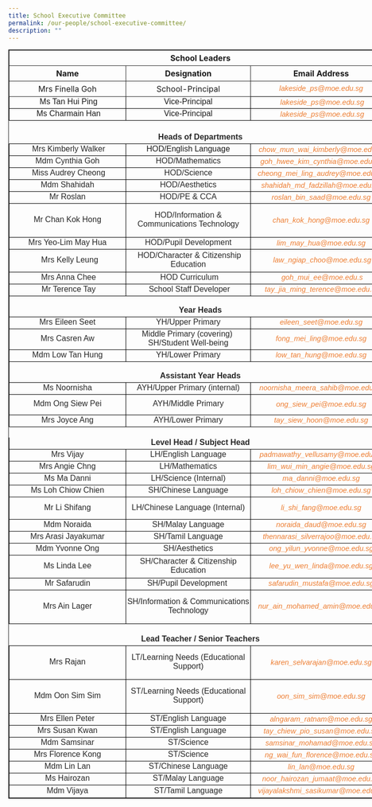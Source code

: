 ```yaml
---
title: School Executive Committee
permalink: /our-people/school-executive-committee/
description: ""
---
```

<table style="border: 1px solid rgb(42, 42, 42); width: 773px;">
	
<tbody class="" style="margin: 0px; outline: 0px; padding: 0px;">
	
<tr>
<td width="773" colspan="3" style="padding: 5px; text-align: center; border: 1px solid rgb(42, 42, 42); vertical-align: middle;"><b>School Leaders</b>
</td>
</tr>
<tr>
<td width="279" style="padding: 5px; text-align: center; border: 1px solid rgb(42, 42, 42); vertical-align: middle;"><b>Name</b>
</td>
<td width="279" style="padding: 5px; text-align: center; border: 1px solid rgb(42, 42, 42); vertical-align: middle;"><b>Designation</b>
</td>
<td width="279" style="padding: 5px; text-align: center; border: 1px solid rgb(42, 42, 42); vertical-align: middle;"><b>Email Address
</td>
</tr>
<tr>
<td width="279" style="padding: 5px; text-align: center; border: 1px solid rgb(42, 42, 42); vertical-align: middle;">Mrs Finella Goh
</td>
<td width="279" style="padding: 5px; text-align: center; border: 1px solid rgb(42, 42, 42); vertical-align: middle;">School-Principal
</td>
<td class="xl87" width="279" style="padding-top: 1px; padding-right: 1px; padding-left: 1px; color: rgb(237, 125, 49); font-size: 11pt; font-style: italic; font-family: Arial, sans-serif; vertical-align: middle; border-right-width: 0.5pt; border-bottom-width: 0.5pt; border-style: none solid solid none; border-right-color: windowtext; border-bottom-color: windowtext; text-align: center; width: 209pt;">lakeside_ps@moe.edu.sg
</td>
</tr>
<tr height="23" style="height: 17pt;">
<td height="23" class="xl67" width="279" style="padding-top: 1px; padding-right: 1px; padding-left: 1px; font-size: 12pt; font-family: Arial, sans-serif; vertical-align: middle; border-right-width: 0.5pt; border-bottom-width: 0.5pt; border-left-width: 0.5pt; border-style: none solid solid; border-right-color: windowtext; border-bottom-color: windowtext; border-left-color: windowtext; text-align: center; height: 17pt; width: 209pt;">&nbsp;Ms Tan Hui Ping
</td>
<td class="xl67" width="279" style="padding-top: 1px; padding-right: 1px; padding-left: 1px; font-size: 12pt; font-family: Arial, sans-serif; vertical-align: middle; border-right-width: 0.5pt; border-bottom-width: 0.5pt; border-style: none solid solid none; border-right-color: windowtext; border-bottom-color: windowtext; text-align: center; width: 209pt;">Vice-Principal
</td>
<td class="xl87" width="279" style="padding-top: 1px; padding-right: 1px; padding-left: 1px; color: rgb(237, 125, 49); font-size: 11pt; font-style: italic; font-family: Arial, sans-serif; vertical-align: middle; border-right-width: 0.5pt; border-bottom-width: 0.5pt; border-style: none solid solid none; border-right-color: windowtext; border-bottom-color: windowtext; text-align: center; width: 209pt;">&nbsp;lakeside_ps@moe.edu.sg
</td>
</tr>
<tr height="23" style="height: 17pt;">
<td height="23" class="xl67" width="279" style="padding-top: 1px; padding-right: 1px; padding-left: 1px; font-size: 12pt; font-family: Arial, sans-serif; vertical-align: middle; border-right-width: 0.5pt; border-bottom-width: 0.5pt; border-left-width: 0.5pt; border-style: none solid solid; border-right-color: windowtext; border-bottom-color: windowtext; border-left-color: windowtext; text-align: center; height: 17pt; width: 209pt;">&nbsp;Ms Charmain Han
</td>
<td class="xl67" width="279" style="padding-top: 1px; padding-right: 1px; padding-left: 1px; font-size: 12pt; font-family: Arial, sans-serif; vertical-align: middle; border-right-width: 0.5pt; border-bottom-width: 0.5pt; border-style: none solid solid none; border-right-color: windowtext; border-bottom-color: windowtext; text-align: center; width: 209pt;">Vice-Principal
</td>
<td class="xl87" width="279" style="padding-top: 1px; padding-right: 1px; padding-left: 1px; color: rgb(237, 125, 49); font-size: 11pt; font-style: italic; font-family: Arial, sans-serif; vertical-align: middle; border-right-width: 0.5pt; border-bottom-width: 0.5pt; border-style: none solid solid none; border-right-color: windowtext; border-bottom-color: windowtext; text-align: center; width: 209pt;">&nbsp;lakeside_ps@moe.edu.sg
</td>
</tr>
<tr height="21" style="height: 16pt;">
<td height="21" class="xl66" width="279" style="padding-top: 1px; padding-right: 1px; padding-left: 1px; font-size: 12pt; font-family: Arial, sans-serif; vertical-align: middle; border: none; text-align: center; height: 16pt; width: 209pt;">&nbsp;
</td>
<td class="xl66" width="279" style="padding-top: 1px; padding-right: 1px; padding-left: 1px; font-size: 12pt; font-family: Arial, sans-serif; vertical-align: middle; border: none; text-align: center; width: 209pt;">&nbsp;
</td>
<td class="xl71" width="279" style="padding-top: 1px; padding-right: 1px; padding-left: 1px; color: rgba(0, 0, 0, 0.847); font-size: 12pt; font-family: Arial, sans-serif; vertical-align: middle; border: none; text-align: center; width: 209pt;">&nbsp;
</td>
</tr>
<tr height="21" style="height: 16pt;">
<td colspan="3" height="21" class="xl77" width="837" style="padding-top: 1px; padding-right: 1px; padding-left: 1px; color: rgba(0, 0, 0, 0.847); font-size: 12pt; font-weight: 700; font-family: Arial, sans-serif; vertical-align: middle; border: none; text-align: center; height: 16pt; width: 627pt;">Heads of Departments
</td>
</tr>
<tr height="23" style="height: 17pt;">
<td height="23" class="xl73" width="279" style="padding-top: 1px; padding-right: 1px; padding-left: 1px; color: rgba(0, 0, 0, 0.847); font-size: 12pt; font-family: Arial, sans-serif; vertical-align: middle; border: 0.5pt solid windowtext; text-align: center; height: 17pt; width: 209pt;">&nbsp;Mrs Kimberly Walker
</td>
<td class="xl73" width="279" style="padding-top: 1px; padding-right: 1px; padding-left: 1px; vertical-align: middle; border-top: 0.5pt solid windowtext; border-right: 0.5pt solid windowtext; border-bottom: 0.5pt solid windowtext; border-left-style: none; text-align: center; width: 209pt;"><font face="Arial, sans-serif">HOD/English Language</font>
</td>
<td class="xl88" width="279" style="padding-top: 1px; padding-right: 1px; padding-left: 1px; color: rgb(237, 125, 49); font-size: 11pt; font-style: italic; font-family: Arial, sans-serif; vertical-align: middle; border-top-width: 0.5pt; border-right-width: 0.5pt; border-bottom-width: 0.5pt; border-style: solid solid solid none; border-top-color: windowtext; border-right-color: windowtext; border-bottom-color: windowtext; text-align: center; width: 209pt;">&nbsp;chow_mun_wai_kimberly@moe.edu.sg
</td>
</tr>
<tr height="23" style="height: 17pt;">
<td height="23" class="xl73" width="279" style="padding-top: 1px; padding-right: 1px; padding-left: 1px; color: rgba(0, 0, 0, 0.847); font-size: 12pt; font-family: Arial, sans-serif; vertical-align: middle; border-right-width: 0.5pt; border-bottom-width: 0.5pt; border-left-width: 0.5pt; border-style: none solid solid; border-right-color: windowtext; border-bottom-color: windowtext; border-left-color: windowtext; text-align: center; height: 17pt; width: 209pt;">Mdm Cynthia Goh
</td>
<td class="xl73" width="279" style="padding-top: 1px; padding-right: 1px; padding-left: 1px; color: rgba(0, 0, 0, 0.847); font-size: 12pt; font-family: Arial, sans-serif; vertical-align: middle; border-right-width: 0.5pt; border-bottom-width: 0.5pt; border-style: none solid solid none; border-right-color: windowtext; border-bottom-color: windowtext; text-align: center; width: 209pt;">HOD/Mathematics
</td>
<td class="xl88" width="279" style="padding-top: 1px; padding-right: 1px; padding-left: 1px; color: rgb(237, 125, 49); font-size: 11pt; font-style: italic; font-family: Arial, sans-serif; vertical-align: middle; border-right-width: 0.5pt; border-bottom-width: 0.5pt; border-style: none solid solid none; border-right-color: windowtext; border-bottom-color: windowtext; text-align: center; width: 209pt;">goh_hwee_kim_cynthia@moe.edu.sg
</td>
</tr>
<tr height="23" style="height: 17pt;">
<td height="23" class="xl73" width="279" style="padding-top: 1px; padding-right: 1px; padding-left: 1px; color: rgba(0, 0, 0, 0.847); font-size: 12pt; font-family: Arial, sans-serif; vertical-align: middle; border-right-width: 0.5pt; border-bottom-width: 0.5pt; border-left-width: 0.5pt; border-style: none solid solid; border-right-color: windowtext; border-bottom-color: windowtext; border-left-color: windowtext; text-align: center; height: 17pt; width: 209pt;">&nbsp;Miss Audrey Cheong
</td>
<td class="xl73" width="279" style="padding-top: 1px; padding-right: 1px; padding-left: 1px; color: rgba(0, 0, 0, 0.847); font-size: 12pt; font-family: Arial, sans-serif; vertical-align: middle; border-right-width: 0.5pt; border-bottom-width: 0.5pt; border-style: none solid solid none; border-right-color: windowtext; border-bottom-color: windowtext; text-align: center; width: 209pt;">HOD/Science
</td>
<td class="xl88" width="279" style="padding-top: 1px; padding-right: 1px; padding-left: 1px; color: rgb(237, 125, 49); font-size: 11pt; font-style: italic; font-family: Arial, sans-serif; vertical-align: middle; border-right-width: 0.5pt; border-bottom-width: 0.5pt; border-style: none solid solid none; border-right-color: windowtext; border-bottom-color: windowtext; text-align: center; width: 209pt;">&nbsp;cheong_mei_ling_audrey@moe.edu.sg&nbsp;
</td>
</tr>
<tr height="23" style="height: 17pt;">
<td height="23" class="xl73" width="279" style="padding-top: 1px; padding-right: 1px; padding-left: 1px; color: rgba(0, 0, 0, 0.847); font-size: 12pt; font-family: Arial, sans-serif; vertical-align: middle; border-right-width: 0.5pt; border-bottom-width: 0.5pt; border-left-width: 0.5pt; border-style: none solid solid; border-right-color: windowtext; border-bottom-color: windowtext; border-left-color: windowtext; text-align: center; height: 17pt; width: 209pt;">Mdm Shahidah
</td>
<td class="xl73" width="279" style="padding-top: 1px; padding-right: 1px; padding-left: 1px; color: rgba(0, 0, 0, 0.847); font-size: 12pt; font-family: Arial, sans-serif; vertical-align: middle; border-right-width: 0.5pt; border-bottom-width: 0.5pt; border-style: none solid solid none; border-right-color: windowtext; border-bottom-color: windowtext; text-align: center; width: 209pt;">HOD/Aesthetics
</td>
<td class="xl88" width="279" style="padding-top: 1px; padding-right: 1px; padding-left: 1px; color: rgb(237, 125, 49); font-size: 11pt; font-style: italic; font-family: Arial, sans-serif; vertical-align: middle; border-right-width: 0.5pt; border-bottom-width: 0.5pt; border-style: none solid solid none; border-right-color: windowtext; border-bottom-color: windowtext; text-align: center; width: 209pt;">shahidah_md_fadzillah@moe.edu.sg
</td>
</tr>
<tr height="23" style="height: 17pt;">
<td height="23" class="xl73" width="279" style="padding-top: 1px; padding-right: 1px; padding-left: 1px; color: rgba(0, 0, 0, 0.847); font-size: 12pt; font-family: Arial, sans-serif; vertical-align: middle; border-right-width: 0.5pt; border-bottom-width: 0.5pt; border-left-width: 0.5pt; border-style: none solid solid; border-right-color: windowtext; border-bottom-color: windowtext; border-left-color: windowtext; text-align: center; height: 17pt; width: 209pt;">Mr Roslan
</td>
<td class="xl73" width="279" style="padding-top: 1px; padding-right: 1px; padding-left: 1px; color: rgba(0, 0, 0, 0.847); font-size: 12pt; font-family: Arial, sans-serif; vertical-align: middle; border-right-width: 0.5pt; border-bottom-width: 0.5pt; border-style: none solid solid none; border-right-color: windowtext; border-bottom-color: windowtext; text-align: center; width: 209pt;">HOD/PE &amp; CCA
</td>
<td class="xl88" width="279" style="padding-top: 1px; padding-right: 1px; padding-left: 1px; color: rgb(237, 125, 49); font-size: 11pt; font-style: italic; font-family: Arial, sans-serif; vertical-align: middle; border-right-width: 0.5pt; border-bottom-width: 0.5pt; border-style: none solid solid none; border-right-color: windowtext; border-bottom-color: windowtext; text-align: center; width: 209pt;">roslan_bin_saad@moe.edu.sg
</td>
</tr>
<tr height="68" style="height: 51pt;">
<td height="68" class="xl73" width="279" style="padding-top: 1px; padding-right: 1px; padding-left: 1px; color: rgba(0, 0, 0, 0.847); font-size: 12pt; font-family: Arial, sans-serif; vertical-align: middle; border-right-width: 0.5pt; border-bottom-width: 0.5pt; border-left-width: 0.5pt; border-style: none solid solid; border-right-color: windowtext; border-bottom-color: windowtext; border-left-color: windowtext; text-align: center; height: 51pt; width: 209pt;">Mr Chan Kok Hong
</td>
<td class="xl73" width="279" style="padding-top: 1px; padding-right: 1px; padding-left: 1px; color: rgba(0, 0, 0, 0.847); font-size: 12pt; font-family: Arial, sans-serif; vertical-align: middle; border-right-width: 0.5pt; border-bottom-width: 0.5pt; border-style: none solid solid none; border-right-color: windowtext; border-bottom-color: windowtext; text-align: center; width: 209pt;">HOD/Information &amp; Communications Technology
</td>
<td class="xl88" width="279" style="padding-top: 1px; padding-right: 1px; padding-left: 1px; color: rgb(237, 125, 49); font-size: 11pt; font-style: italic; font-family: Arial, sans-serif; vertical-align: middle; border-right-width: 0.5pt; border-bottom-width: 0.5pt; border-style: none solid solid none; border-right-color: windowtext; border-bottom-color: windowtext; text-align: center; width: 209pt;">chan_kok_hong@moe.edu.sg
</td>
</tr>
<tr height="23" style="height: 17pt;">
<td height="23" class="xl73" width="279" style="padding-top: 1px; padding-right: 1px; padding-left: 1px; color: rgba(0, 0, 0, 0.847); font-size: 12pt; font-family: Arial, sans-serif; vertical-align: middle; border-right-width: 0.5pt; border-bottom-width: 0.5pt; border-left-width: 0.5pt; border-style: none solid solid; border-right-color: windowtext; border-bottom-color: windowtext; border-left-color: windowtext; text-align: center; height: 17pt; width: 209pt;">Mrs Yeo-Lim May Hua
</td>
<td class="xl73" width="279" style="padding-top: 1px; padding-right: 1px; padding-left: 1px; color: rgba(0, 0, 0, 0.847); font-size: 12pt; font-family: Arial, sans-serif; vertical-align: middle; border-right-width: 0.5pt; border-bottom-width: 0.5pt; border-style: none solid solid none; border-right-color: windowtext; border-bottom-color: windowtext; text-align: center; width: 209pt;">HOD/Pupil Development
</td>
<td class="xl88" width="279" style="padding-top: 1px; padding-right: 1px; padding-left: 1px; color: rgb(237, 125, 49); font-size: 11pt; font-style: italic; font-family: Arial, sans-serif; vertical-align: middle; border-right-width: 0.5pt; border-bottom-width: 0.5pt; border-style: none solid solid none; border-right-color: windowtext; border-bottom-color: windowtext; text-align: center; width: 209pt;">lim_may_hua@moe.edu.sg
</td>
</tr>
<tr height="45" style="height: 34pt;">
<td height="45" class="xl73" width="279" style="padding-top: 1px; padding-right: 1px; padding-left: 1px; color: rgba(0, 0, 0, 0.847); font-size: 12pt; font-family: Arial, sans-serif; vertical-align: middle; border-right-width: 0.5pt; border-bottom-width: 0.5pt; border-left-width: 0.5pt; border-style: none solid solid; border-right-color: windowtext; border-bottom-color: windowtext; border-left-color: windowtext; text-align: center; height: 34pt; width: 209pt;">&nbsp;&nbsp;Mrs Kelly Leung
</td>
<td class="xl73" width="279" style="padding-top: 1px; padding-right: 1px; padding-left: 1px; color: rgba(0, 0, 0, 0.847); font-size: 12pt; font-family: Arial, sans-serif; vertical-align: middle; border-right-width: 0.5pt; border-bottom-width: 0.5pt; border-style: none solid solid none; border-right-color: windowtext; border-bottom-color: windowtext; text-align: center; width: 209pt;">&nbsp;HOD/Character &amp; Citizenship Education
</td>
<td class="xl88" width="279" style="padding-top: 1px; padding-right: 1px; padding-left: 1px; color: rgb(237, 125, 49); font-size: 11pt; font-style: italic; font-family: Arial, sans-serif; vertical-align: middle; border-right-width: 0.5pt; border-bottom-width: 0.5pt; border-style: none solid solid none; border-right-color: windowtext; border-bottom-color: windowtext; text-align: center; width: 209pt;">&nbsp;law_ngiap_choo@moe.edu.sg
</td>
</tr>
<tr height="23" style="height: 17pt;">
<td height="23" class="xl73" width="279" style="padding-top: 1px; padding-right: 1px; padding-left: 1px; color: rgba(0, 0, 0, 0.847); font-size: 12pt; font-family: Arial, sans-serif; vertical-align: middle; border-right-width: 0.5pt; border-bottom-width: 0.5pt; border-left-width: 0.5pt; border-style: none solid solid; border-right-color: windowtext; border-bottom-color: windowtext; border-left-color: windowtext; text-align: center; height: 17pt; width: 209pt;">&nbsp;Mrs Anna Chee
</td>
<td class="xl73" width="279" style="padding-top: 1px; padding-right: 1px; padding-left: 1px; color: rgba(0, 0, 0, 0.847); font-size: 12pt; font-family: Arial, sans-serif; vertical-align: middle; border-right-width: 0.5pt; border-bottom-width: 0.5pt; border-style: none solid solid none; border-right-color: windowtext; border-bottom-color: windowtext; text-align: center; width: 209pt;">&nbsp;HOD Curriculum
</td>
<td class="xl88" width="279" style="padding-top: 1px; padding-right: 1px; padding-left: 1px; color: rgb(237, 125, 49); font-size: 11pt; font-style: italic; font-family: Arial, sans-serif; vertical-align: middle; border-right-width: 0.5pt; border-bottom-width: 0.5pt; border-style: none solid solid none; border-right-color: windowtext; border-bottom-color: windowtext; text-align: center; width: 209pt;">&nbsp;goh_mui_ee@moe.edu.s
</td>
</tr>
<tr height="23" style="height: 17pt;">
<td height="23" class="xl73" width="279" style="padding-top: 1px; padding-right: 1px; padding-left: 1px; color: rgba(0, 0, 0, 0.847); font-size: 12pt; font-family: Arial, sans-serif; vertical-align: middle; border-right-width: 0.5pt; border-bottom-width: 0.5pt; border-left-width: 0.5pt; border-style: none solid solid; border-right-color: windowtext; border-bottom-color: windowtext; border-left-color: windowtext; text-align: center; height: 17pt; width: 209pt;">&nbsp;Mr Terence Tay
</td>
<td class="xl73" width="279" style="padding-top: 1px; padding-right: 1px; padding-left: 1px; color: rgba(0, 0, 0, 0.847); font-size: 12pt; font-family: Arial, sans-serif; vertical-align: middle; border-right-width: 0.5pt; border-bottom-width: 0.5pt; border-style: none solid solid none; border-right-color: windowtext; border-bottom-color: windowtext; text-align: center; width: 209pt;">&nbsp;School Staff Developer
</td>
<td class="xl88" width="279" style="padding-top: 1px; padding-right: 1px; padding-left: 1px; color: rgb(237, 125, 49); font-size: 11pt; font-style: italic; font-family: Arial, sans-serif; vertical-align: middle; border-right-width: 0.5pt; border-bottom-width: 0.5pt; border-style: none solid solid none; border-right-color: windowtext; border-bottom-color: windowtext; text-align: center; width: 209pt;">&nbsp;tay_jia_ming_terence@moe.edu.sg
</td>
</tr>
<tr height="21" style="height: 16pt;">
<td colspan="3" height="21" class="xl78" width="837" style="padding-top: 1px; padding-right: 1px; padding-left: 1px; color: rgba(0, 0, 0, 0.847); font-size: 12pt; font-weight: 700; font-family: Arial, sans-serif; vertical-align: middle; border: 0.5pt solid windowtext; text-align: center; height: 16pt; width: 627pt;"><br>Year Heads
</td>
</tr>
<tr height="23" style="height: 17pt;">
<td height="23" class="xl73" width="279" style="padding-top: 1px; padding-right: 1px; padding-left: 1px; color: rgba(0, 0, 0, 0.847); font-size: 12pt; font-family: Arial, sans-serif; vertical-align: middle; border-right-width: 0.5pt; border-bottom-width: 0.5pt; border-left-width: 0.5pt; border-style: none solid solid; border-right-color: windowtext; border-bottom-color: windowtext; border-left-color: windowtext; text-align: center; height: 17pt; width: 209pt;">Mrs Eileen Seet
</td>
<td class="xl73" width="279" style="padding-top: 1px; padding-right: 1px; padding-left: 1px; color: rgba(0, 0, 0, 0.847); font-size: 12pt; font-family: Arial, sans-serif; vertical-align: middle; border-right-width: 0.5pt; border-bottom-width: 0.5pt; border-style: none solid solid none; border-right-color: windowtext; border-bottom-color: windowtext; text-align: center; width: 209pt;">YH/Upper Primary
</td>
<td class="xl88" width="279" style="padding-top: 1px; padding-right: 1px; padding-left: 1px; color: rgb(237, 125, 49); font-size: 11pt; font-style: italic; font-family: Arial, sans-serif; vertical-align: middle; border-right-width: 0.5pt; border-bottom-width: 0.5pt; border-style: none solid solid none; border-right-color: windowtext; border-bottom-color: windowtext; text-align: center; width: 209pt;">eileen_seet@moe.edu.sg
</td>
</tr>
<tr height="23" style="height: 17pt;">
<td height="23" class="xl73" width="279" style="padding-top: 1px; padding-right: 1px; padding-left: 1px; color: rgba(0, 0, 0, 0.847); font-size: 12pt; font-family: Arial, sans-serif; vertical-align: middle; border-right-width: 0.5pt; border-bottom-width: 0.5pt; border-left-width: 0.5pt; border-style: none solid solid; border-right-color: windowtext; border-bottom-color: windowtext; border-left-color: windowtext; text-align: center; height: 17pt; width: 209pt;">Mrs Casren Aw
</td>
<td class="xl73" width="279" style="padding-top: 1px; padding-right: 1px; padding-left: 1px; color: rgba(0, 0, 0, 0.847); font-size: 12pt; font-family: Arial, sans-serif; vertical-align: middle; border-right-width: 0.5pt; border-bottom-width: 0.5pt; border-style: none solid solid none; border-right-color: windowtext; border-bottom-color: windowtext; text-align: center; width: 209pt;">Middle Primary&nbsp;(covering)&nbsp;<br>SH/Student Well-being
</td>
<td class="xl88" width="279" style="padding-top: 1px; padding-right: 1px; padding-left: 1px; color: rgb(237, 125, 49); font-size: 11pt; font-style: italic; font-family: Arial, sans-serif; vertical-align: middle; border-right-width: 0.5pt; border-bottom-width: 0.5pt; border-style: none solid solid none; border-right-color: windowtext; border-bottom-color: windowtext; text-align: center; width: 209pt;">fong_mei_ling@moe.edu.sg
</td>
</tr>
<tr height="23" style="height: 17pt;">
<td height="23" class="xl73" width="279" style="padding-top: 1px; padding-right: 1px; padding-left: 1px; color: rgba(0, 0, 0, 0.847); font-size: 12pt; font-family: Arial, sans-serif; vertical-align: middle; border-right-width: 0.5pt; border-bottom-width: 0.5pt; border-left-width: 0.5pt; border-style: none solid solid; border-right-color: windowtext; border-bottom-color: windowtext; border-left-color: windowtext; text-align: center; height: 17pt; width: 209pt;">Mdm Low Tan Hung
</td>
<td class="xl73" width="279" style="padding-top: 1px; padding-right: 1px; padding-left: 1px; color: rgba(0, 0, 0, 0.847); font-size: 12pt; font-family: Arial, sans-serif; vertical-align: middle; border-right-width: 0.5pt; border-bottom-width: 0.5pt; border-style: none solid solid none; border-right-color: windowtext; border-bottom-color: windowtext; text-align: center; width: 209pt;">YH/Lower Primary
</td>
<td class="xl88" width="279" style="padding-top: 1px; padding-right: 1px; padding-left: 1px; color: rgb(237, 125, 49); font-size: 11pt; font-style: italic; font-family: Arial, sans-serif; vertical-align: middle; border-right-width: 0.5pt; border-bottom-width: 0.5pt; border-style: none solid solid none; border-right-color: windowtext; border-bottom-color: windowtext; text-align: center; width: 209pt;">low_tan_hung@moe.edu.sg
</td>
</tr>
<tr height="21" style="height: 16pt;">
<td colspan="3" height="21" class="xl79" width="837" style="padding-top: 1px; padding-right: 1px; padding-left: 1px; color: rgba(0, 0, 0, 0.847); font-size: 12pt; font-weight: 700; font-family: Arial, sans-serif; vertical-align: middle; border-width: 0.5pt; border-style: solid; border-color: windowtext black windowtext windowtext; text-align: center; height: 16pt; width: 627pt;"><br>Assistant Year Heads
</td>
</tr>
<tr height="23" style="height: 17pt;">
<td height="23" class="xl73" width="279" style="padding-top: 1px; padding-right: 1px; padding-left: 1px; color: rgba(0, 0, 0, 0.847); font-size: 12pt; font-family: Arial, sans-serif; vertical-align: middle; border-right-width: 0.5pt; border-bottom-width: 0.5pt; border-left-width: 0.5pt; border-style: none solid solid; border-right-color: windowtext; border-bottom-color: windowtext; border-left-color: windowtext; text-align: center; height: 17pt; width: 209pt;">Ms Noornisha
</td>
<td class="xl73" width="279" style="padding-top: 1px; padding-right: 1px; padding-left: 1px; color: rgba(0, 0, 0, 0.847); font-size: 12pt; font-family: Arial, sans-serif; vertical-align: middle; border-right-width: 0.5pt; border-bottom-width: 0.5pt; border-style: none solid solid none; border-right-color: windowtext; border-bottom-color: windowtext; text-align: center; width: 209pt;">AYH/Upper Primary&nbsp;(internal)
</td>
<td class="xl88" width="279" style="padding-top: 1px; padding-right: 1px; padding-left: 1px; color: rgb(237, 125, 49); font-size: 11pt; font-style: italic; font-family: Arial, sans-serif; vertical-align: middle; border-right-width: 0.5pt; border-bottom-width: 0.5pt; border-style: none solid solid none; border-right-color: windowtext; border-bottom-color: windowtext; text-align: center; width: 209pt;">noornisha_meera_sahib@moe.edu.sg
</td>
</tr>
<tr height="41" style="height: 31pt;">
<td height="41" class="xl73" width="279" style="padding-top: 1px; padding-right: 1px; padding-left: 1px; color: rgba(0, 0, 0, 0.847); font-size: 12pt; font-family: Arial, sans-serif; vertical-align: middle; border-right-width: 0.5pt; border-bottom-width: 0.5pt; border-left-width: 0.5pt; border-style: none solid solid; border-right-color: windowtext; border-bottom-color: windowtext; border-left-color: windowtext; text-align: center; height: 31pt; width: 209pt;">Mdm Ong Siew Pei
</td>
<td class="xl73" width="279" style="padding-top: 1px; padding-right: 1px; padding-left: 1px; color: rgba(0, 0, 0, 0.847); font-size: 12pt; font-family: Arial, sans-serif; vertical-align: middle; border-right-width: 0.5pt; border-bottom-width: 0.5pt; border-style: none solid solid none; border-right-color: windowtext; border-bottom-color: windowtext; text-align: center; width: 209pt;">AYH/Middle Primary<br>
</td>
<td class="xl88" width="279" style="padding-top: 1px; padding-right: 1px; padding-left: 1px; color: rgb(237, 125, 49); font-size: 11pt; font-style: italic; font-family: Arial, sans-serif; vertical-align: middle; border-right-width: 0.5pt; border-bottom-width: 0.5pt; border-style: none solid solid none; border-right-color: windowtext; border-bottom-color: windowtext; text-align: center; width: 209pt;">ong_siew_pei@moe.edu.sg
</td>
</tr>
<tr height="23" style="height: 17pt;">
<td height="23" class="xl73" width="279" style="padding-top: 1px; padding-right: 1px; padding-left: 1px; color: rgba(0, 0, 0, 0.847); font-size: 12pt; font-family: Arial, sans-serif; vertical-align: middle; border-right-width: 0.5pt; border-bottom-width: 0.5pt; border-left-width: 0.5pt; border-style: none solid solid; border-right-color: windowtext; border-bottom-color: windowtext; border-left-color: windowtext; text-align: center; height: 17pt; width: 209pt;">Mrs Joyce Ang
</td>
<td class="xl73" width="279" style="padding-top: 1px; padding-right: 1px; padding-left: 1px; color: rgba(0, 0, 0, 0.847); font-size: 12pt; font-family: Arial, sans-serif; vertical-align: middle; border-right-width: 0.5pt; border-bottom-width: 0.5pt; border-style: none solid solid none; border-right-color: windowtext; border-bottom-color: windowtext; text-align: center; width: 209pt;">AYH/Lower Primary
</td>
<td class="xl88" width="279" style="padding-top: 1px; padding-right: 1px; padding-left: 1px; color: rgb(237, 125, 49); font-size: 11pt; font-style: italic; font-family: Arial, sans-serif; vertical-align: middle; border-right-width: 0.5pt; border-bottom-width: 0.5pt; border-style: none solid solid none; border-right-color: windowtext; border-bottom-color: windowtext; text-align: center; width: 209pt;">tay_siew_hoon@moe.edu.sg
</td>
</tr>
<tr height="21" style="height: 16pt;">
<td height="21" class="xl74" width="279" style="padding-top: 1px; padding-right: 1px; padding-left: 1px; color: rgba(0, 0, 0, 0.847); font-size: 12pt; font-family: Arial, sans-serif; vertical-align: middle; border: none; text-align: center; height: 16pt; width: 209pt;">
</td>
<td class="xl74" width="279" style="padding-top: 1px; padding-right: 1px; padding-left: 1px; color: rgba(0, 0, 0, 0.847); font-size: 12pt; font-family: Arial, sans-serif; vertical-align: middle; border: none; text-align: center; width: 209pt;">
</td>
<td class="xl74" width="279" style="padding-top: 1px; padding-right: 1px; padding-left: 1px; color: rgba(0, 0, 0, 0.847); font-size: 12pt; font-family: Arial, sans-serif; vertical-align: middle; border: none; text-align: center; width: 209pt;">
</td>
</tr>
<tr height="21" style="height: 16pt;">
<td colspan="3" height="21" class="xl82" width="837" style="padding-top: 1px; padding-right: 1px; padding-left: 1px; color: rgba(0, 0, 0, 0.847); font-size: 12pt; font-weight: 700; font-family: Arial, sans-serif; vertical-align: middle; border-right-width: 0.5pt; border-bottom-width: 0.5pt; border-left-width: 0.5pt; border-style: none solid solid; border-right-color: black; border-bottom-color: windowtext; border-left-color: windowtext; text-align: center; height: 16pt; width: 627pt;">Level Head / Subject Head
</td>
</tr>
<tr height="23" style="height: 17pt;">
<td height="23" class="xl73" width="279" style="padding-top: 1px; padding-right: 1px; padding-left: 1px; color: rgba(0, 0, 0, 0.847); font-size: 12pt; font-family: Arial, sans-serif; vertical-align: middle; border-right-width: 0.5pt; border-bottom-width: 0.5pt; border-left-width: 0.5pt; border-style: none solid solid; border-right-color: windowtext; border-bottom-color: windowtext; border-left-color: windowtext; text-align: center; height: 17pt; width: 209pt;">Mrs Vijay
</td>
<td class="xl73" width="279" style="padding-top: 1px; padding-right: 1px; padding-left: 1px; color: rgba(0, 0, 0, 0.847); font-size: 12pt; font-family: Arial, sans-serif; vertical-align: middle; border-right-width: 0.5pt; border-bottom-width: 0.5pt; border-style: none solid solid none; border-right-color: windowtext; border-bottom-color: windowtext; text-align: center; width: 209pt;">LH/English Language
</td>
<td class="xl88" width="279" style="padding-top: 1px; padding-right: 1px; padding-left: 1px; color: rgb(237, 125, 49); font-size: 11pt; font-style: italic; font-family: Arial, sans-serif; vertical-align: middle; border-right-width: 0.5pt; border-bottom-width: 0.5pt; border-style: none solid solid none; border-right-color: windowtext; border-bottom-color: windowtext; text-align: center; width: 209pt;">padmawathy_vellusamy@moe.edu.sg
</td>
</tr>
<tr height="23" style="height: 17pt;">
<td height="23" class="xl73" width="279" style="padding-top: 1px; padding-right: 1px; padding-left: 1px; color: rgba(0, 0, 0, 0.847); font-size: 12pt; font-family: Arial, sans-serif; vertical-align: middle; border-right-width: 0.5pt; border-bottom-width: 0.5pt; border-left-width: 0.5pt; border-style: none solid solid; border-right-color: windowtext; border-bottom-color: windowtext; border-left-color: windowtext; text-align: center; height: 17pt; width: 209pt;">Mrs Angie Chng
</td>
<td class="xl73" width="279" style="padding-top: 1px; padding-right: 1px; padding-left: 1px; color: rgba(0, 0, 0, 0.847); font-size: 12pt; font-family: Arial, sans-serif; vertical-align: middle; border-right-width: 0.5pt; border-bottom-width: 0.5pt; border-style: none solid solid none; border-right-color: windowtext; border-bottom-color: windowtext; text-align: center; width: 209pt;">LH/Mathematics
</td>
<td class="xl88" width="279" style="padding-top: 1px; padding-right: 1px; padding-left: 1px; color: rgb(237, 125, 49); font-size: 11pt; font-style: italic; font-family: Arial, sans-serif; vertical-align: middle; border-right-width: 0.5pt; border-bottom-width: 0.5pt; border-style: none solid solid none; border-right-color: windowtext; border-bottom-color: windowtext; text-align: center; width: 209pt;">lim_wui_min_angie@moe.edu.sg
</td>
</tr>
<tr height="23" style="height: 17pt;">
<td height="23" class="xl73" width="279" style="padding-top: 1px; padding-right: 1px; padding-left: 1px; color: rgba(0, 0, 0, 0.847); font-size: 12pt; font-family: Arial, sans-serif; vertical-align: middle; border-right-width: 0.5pt; border-bottom-width: 0.5pt; border-left-width: 0.5pt; border-style: none solid solid; border-right-color: windowtext; border-bottom-color: windowtext; border-left-color: windowtext; text-align: center; height: 17pt; width: 209pt;">Ms Ma Danni
</td>
<td class="xl73" width="279" style="padding-top: 1px; padding-right: 1px; padding-left: 1px; color: rgba(0, 0, 0, 0.847); font-size: 12pt; font-family: Arial, sans-serif; vertical-align: middle; border-right-width: 0.5pt; border-bottom-width: 0.5pt; border-style: none solid solid none; border-right-color: windowtext; border-bottom-color: windowtext; text-align: center; width: 209pt;">LH/Science (Internal)
</td>
<td class="xl88" width="279" style="padding-top: 1px; padding-right: 1px; padding-left: 1px; color: rgb(237, 125, 49); font-size: 11pt; font-style: italic; font-family: Arial, sans-serif; vertical-align: middle; border-right-width: 0.5pt; border-bottom-width: 0.5pt; border-style: none solid solid none; border-right-color: windowtext; border-bottom-color: windowtext; text-align: center; width: 209pt;">ma_danni@moe.edu.sg
</td>
</tr>
<tr height="23" style="height: 17pt;">
<td height="23" class="xl73" width="279" style="padding-top: 1px; padding-right: 1px; padding-left: 1px; color: rgba(0, 0, 0, 0.847); font-size: 12pt; font-family: Arial, sans-serif; vertical-align: middle; border-right-width: 0.5pt; border-bottom-width: 0.5pt; border-left-width: 0.5pt; border-style: none solid solid; border-right-color: windowtext; border-bottom-color: windowtext; border-left-color: windowtext; text-align: center; height: 17pt; width: 209pt;">Ms Loh Chiow Chien
</td>
<td class="xl73" width="279" style="padding-top: 1px; padding-right: 1px; padding-left: 1px; color: rgba(0, 0, 0, 0.847); font-size: 12pt; font-family: Arial, sans-serif; vertical-align: middle; border-right-width: 0.5pt; border-bottom-width: 0.5pt; border-style: none solid solid none; border-right-color: windowtext; border-bottom-color: windowtext; text-align: center; width: 209pt;">SH/Chinese Language
</td>
<td class="xl88" width="279" style="padding-top: 1px; padding-right: 1px; padding-left: 1px; color: rgb(237, 125, 49); font-size: 11pt; font-style: italic; font-family: Arial, sans-serif; vertical-align: middle; border-right-width: 0.5pt; border-bottom-width: 0.5pt; border-style: none solid solid none; border-right-color: windowtext; border-bottom-color: windowtext; text-align: center; width: 209pt;">loh_chiow_chien@moe.edu.sg
</td>
</tr>
<tr height="45" style="height: 34pt;">
<td height="45" class="xl73" width="279" style="padding-top: 1px; padding-right: 1px; padding-left: 1px; color: rgba(0, 0, 0, 0.847); font-size: 12pt; font-family: Arial, sans-serif; vertical-align: middle; border-right-width: 0.5pt; border-bottom-width: 0.5pt; border-left-width: 0.5pt; border-style: none solid solid; border-right-color: windowtext; border-bottom-color: windowtext; border-left-color: windowtext; text-align: center; height: 34pt; width: 209pt;">Mr Li Shifang
</td>
<td class="xl73" width="279" style="padding-top: 1px; padding-right: 1px; padding-left: 1px; color: rgba(0, 0, 0, 0.847); font-size: 12pt; font-family: Arial, sans-serif; vertical-align: middle; border-right-width: 0.5pt; border-bottom-width: 0.5pt; border-style: none solid solid none; border-right-color: windowtext; border-bottom-color: windowtext; text-align: center; width: 209pt;">LH/Chinese Language (Internal)
</td>
<td class="xl88" width="279" style="padding-top: 1px; padding-right: 1px; padding-left: 1px; color: rgb(237, 125, 49); font-size: 11pt; font-style: italic; font-family: Arial, sans-serif; vertical-align: middle; border-right-width: 0.5pt; border-bottom-width: 0.5pt; border-style: none solid solid none; border-right-color: windowtext; border-bottom-color: windowtext; text-align: center; width: 209pt;">li_shi_fang@moe.edu.sg
</td>
</tr>
<tr height="23" style="height: 17pt;">
<td height="23" class="xl73" width="279" style="padding-top: 1px; padding-right: 1px; padding-left: 1px; color: rgba(0, 0, 0, 0.847); font-size: 12pt; font-family: Arial, sans-serif; vertical-align: middle; border-right-width: 0.5pt; border-bottom-width: 0.5pt; border-left-width: 0.5pt; border-style: none solid solid; border-right-color: windowtext; border-bottom-color: windowtext; border-left-color: windowtext; text-align: center; height: 17pt; width: 209pt;">Mdm Noraida
</td>
<td class="xl73" width="279" style="padding-top: 1px; padding-right: 1px; padding-left: 1px; color: rgba(0, 0, 0, 0.847); font-size: 12pt; font-family: Arial, sans-serif; vertical-align: middle; border-right-width: 0.5pt; border-bottom-width: 0.5pt; border-style: none solid solid none; border-right-color: windowtext; border-bottom-color: windowtext; text-align: center; width: 209pt;">SH/Malay Language
</td>
<td class="xl88" width="279" style="padding-top: 1px; padding-right: 1px; padding-left: 1px; color: rgb(237, 125, 49); font-size: 11pt; font-style: italic; font-family: Arial, sans-serif; vertical-align: middle; border-right-width: 0.5pt; border-bottom-width: 0.5pt; border-style: none solid solid none; border-right-color: windowtext; border-bottom-color: windowtext; text-align: center; width: 209pt;">noraida_daud@moe.edu.sg
</td>
</tr>
<tr height="23" style="height: 17pt;">
<td height="23" class="xl73" width="279" style="padding-top: 1px; padding-right: 1px; padding-left: 1px; color: rgba(0, 0, 0, 0.847); font-size: 12pt; font-family: Arial, sans-serif; vertical-align: middle; border-right-width: 0.5pt; border-bottom-width: 0.5pt; border-left-width: 0.5pt; border-style: none solid solid; border-right-color: windowtext; border-bottom-color: windowtext; border-left-color: windowtext; text-align: center; height: 17pt; width: 209pt;">Mrs Arasi Jayakumar
</td>
<td class="xl73" width="279" style="padding-top: 1px; padding-right: 1px; padding-left: 1px; color: rgba(0, 0, 0, 0.847); font-size: 12pt; font-family: Arial, sans-serif; vertical-align: middle; border-right-width: 0.5pt; border-bottom-width: 0.5pt; border-style: none solid solid none; border-right-color: windowtext; border-bottom-color: windowtext; text-align: center; width: 209pt;">SH/Tamil Language
</td>
<td class="xl88" width="279" style="padding-top: 1px; padding-right: 1px; padding-left: 1px; color: rgb(237, 125, 49); font-size: 11pt; font-style: italic; font-family: Arial, sans-serif; vertical-align: middle; border-right-width: 0.5pt; border-bottom-width: 0.5pt; border-style: none solid solid none; border-right-color: windowtext; border-bottom-color: windowtext; text-align: center; width: 209pt;">thennarasi_silverrajoo@moe.edu.sg
</td>
</tr>
<tr height="23" style="height: 17pt;">
<td height="23" class="xl73" width="279" style="padding-top: 1px; padding-right: 1px; padding-left: 1px; color: rgba(0, 0, 0, 0.847); font-size: 12pt; font-family: Arial, sans-serif; vertical-align: middle; border-right-width: 0.5pt; border-bottom-width: 0.5pt; border-left-width: 0.5pt; border-style: none solid solid; border-right-color: windowtext; border-bottom-color: windowtext; border-left-color: windowtext; text-align: center; height: 17pt; width: 209pt;">Mdm Yvonne Ong
</td>
<td class="xl73" width="279" style="padding-top: 1px; padding-right: 1px; padding-left: 1px; color: rgba(0, 0, 0, 0.847); font-size: 12pt; font-family: Arial, sans-serif; vertical-align: middle; border-right-width: 0.5pt; border-bottom-width: 0.5pt; border-style: none solid solid none; border-right-color: windowtext; border-bottom-color: windowtext; text-align: center; width: 209pt;">SH/Aesthetics
</td>
<td class="xl88" width="279" style="padding-top: 1px; padding-right: 1px; padding-left: 1px; color: rgb(237, 125, 49); font-size: 11pt; font-style: italic; font-family: Arial, sans-serif; vertical-align: middle; border-right-width: 0.5pt; border-bottom-width: 0.5pt; border-style: none solid solid none; border-right-color: windowtext; border-bottom-color: windowtext; text-align: center; width: 209pt;">ong_yilun_yvonne@moe.edu.sg
</td>
</tr>
<tr height="45" style="height: 34pt;">
<td height="45" class="xl73" width="279" style="padding-top: 1px; padding-right: 1px; padding-left: 1px; color: rgba(0, 0, 0, 0.847); font-size: 12pt; font-family: Arial, sans-serif; vertical-align: middle; border-right-width: 0.5pt; border-bottom-width: 0.5pt; border-left-width: 0.5pt; border-style: none solid solid; border-right-color: windowtext; border-bottom-color: windowtext; border-left-color: windowtext; text-align: center; height: 34pt; width: 209pt;">Ms Linda Lee
</td>
<td class="xl73" width="279" style="padding-top: 1px; padding-right: 1px; padding-left: 1px; color: rgba(0, 0, 0, 0.847); font-size: 12pt; font-family: Arial, sans-serif; vertical-align: middle; border-right-width: 0.5pt; border-bottom-width: 0.5pt; border-style: none solid solid none; border-right-color: windowtext; border-bottom-color: windowtext; text-align: center; width: 209pt;">SH/Character &amp; Citizenship Education
</td>
<td class="xl88" width="279" style="padding-top: 1px; padding-right: 1px; padding-left: 1px; color: rgb(237, 125, 49); font-size: 11pt; font-style: italic; font-family: Arial, sans-serif; vertical-align: middle; border-right-width: 0.5pt; border-bottom-width: 0.5pt; border-style: none solid solid none; border-right-color: windowtext; border-bottom-color: windowtext; text-align: center; width: 209pt;">lee_yu_wen_linda@moe.edu.sg
</td>
</tr>
<tr height="23" style="height: 17pt;">
<td height="23" class="xl73" width="279" style="padding-top: 1px; padding-right: 1px; padding-left: 1px; color: rgba(0, 0, 0, 0.847); font-size: 12pt; font-family: Arial, sans-serif; vertical-align: middle; border-right-width: 0.5pt; border-bottom-width: 0.5pt; border-left-width: 0.5pt; border-style: none solid solid; border-right-color: windowtext; border-bottom-color: windowtext; border-left-color: windowtext; text-align: center; height: 17pt; width: 209pt;">Mr Safarudin
</td>
<td class="xl73" width="279" style="padding-top: 1px; padding-right: 1px; padding-left: 1px; color: rgba(0, 0, 0, 0.847); font-size: 12pt; font-family: Arial, sans-serif; vertical-align: middle; border-right-width: 0.5pt; border-bottom-width: 0.5pt; border-style: none solid solid none; border-right-color: windowtext; border-bottom-color: windowtext; text-align: center; width: 209pt;">SH/Pupil Development&nbsp;
</td>
<td class="xl88" width="279" style="padding-top: 1px; padding-right: 1px; padding-left: 1px; color: rgb(237, 125, 49); font-size: 11pt; font-style: italic; font-family: Arial, sans-serif; vertical-align: middle; border-right-width: 0.5pt; border-bottom-width: 0.5pt; border-style: none solid solid none; border-right-color: windowtext; border-bottom-color: windowtext; text-align: center; width: 209pt;">safarudin_mustafa@moe.edu.sg
</td>
</tr>
<tr height="68" style="height: 51pt;">
<td height="68" class="xl73" width="279" style="padding-top: 1px; padding-right: 1px; padding-left: 1px; color: rgba(0, 0, 0, 0.847); font-size: 12pt; font-family: Arial, sans-serif; vertical-align: middle; border-right-width: 0.5pt; border-bottom-width: 0.5pt; border-left-width: 0.5pt; border-style: none solid solid; border-right-color: windowtext; border-bottom-color: windowtext; border-left-color: windowtext; text-align: center; height: 51pt; width: 209pt;">Mrs Ain Lager
</td>
<td class="xl73" width="279" style="padding-top: 1px; padding-right: 1px; padding-left: 1px; color: rgba(0, 0, 0, 0.847); font-size: 12pt; font-family: Arial, sans-serif; vertical-align: middle; border-right-width: 0.5pt; border-bottom-width: 0.5pt; border-style: none solid solid none; border-right-color: windowtext; border-bottom-color: windowtext; text-align: center; width: 209pt;">SH/Information &amp; Communications Technology
</td>
<td class="xl90" style="padding-top: 1px; padding-right: 1px; padding-left: 1px; color: rgb(237, 125, 49); font-size: 11pt; font-style: italic; font-family: Arial, sans-serif; vertical-align: middle; border-right-width: 0.5pt; border-bottom-width: 0.5pt; border-style: none solid solid none; border-right-color: windowtext; border-bottom-color: windowtext; white-space: nowrap; text-align: center;">nur_ain_mohamed_amin@moe.edu.sg
</td>
</tr>
<tr height="21" style="height: 16pt;">
<td height="21" class="xl69" style="padding-top: 1px; padding-right: 1px; padding-left: 1px; color: rgba(0, 0, 0, 0.847); font-size: 12pt; font-family: Arial, sans-serif; vertical-align: bottom; border: none; white-space: nowrap; height: 16pt;">
</td>
<td class="xl69" style="padding-top: 1px; padding-right: 1px; padding-left: 1px; color: rgba(0, 0, 0, 0.847); font-size: 12pt; font-family: Arial, sans-serif; vertical-align: bottom; border: none; white-space: nowrap;">
</td>
<td class="xl69" style="padding-top: 1px; padding-right: 1px; padding-left: 1px; color: rgba(0, 0, 0, 0.847); font-size: 12pt; font-family: Arial, sans-serif; vertical-align: bottom; border: none; white-space: nowrap;">
</td>
</tr>
<tr height="21" style="height: 16pt;">
<td colspan="3" height="21" class="xl86" style="padding-top: 1px; padding-right: 1px; padding-left: 1px; color: rgba(0, 0, 0, 0.847); font-size: 12pt; font-weight: 700; font-family: Arial, sans-serif; vertical-align: bottom; border: none; white-space: nowrap; text-align: center; height: 16pt;">Lead Teacher / Senior Teachers
</td>
</tr>
<tr height="68" style="height: 51pt;">
<td height="68" class="xl73" width="279" style="padding-top: 1px; padding-right: 1px; padding-left: 1px; color: rgba(0, 0, 0, 0.847); font-size: 12pt; font-family: Arial, sans-serif; vertical-align: middle; border: 0.5pt solid windowtext; text-align: center; height: 51pt; width: 209pt;">Mrs Rajan
</td>
<td class="xl73" width="279" style="padding-top: 1px; padding-right: 1px; padding-left: 1px; color: rgba(0, 0, 0, 0.847); font-size: 12pt; font-family: Arial, sans-serif; vertical-align: middle; border-top-width: 0.5pt; border-right-width: 0.5pt; border-bottom-width: 0.5pt; border-style: solid solid solid none; border-top-color: windowtext; border-right-color: windowtext; border-bottom-color: windowtext; text-align: center; width: 209pt;">LT/Learning Needs&nbsp;(Educational Support)
</td>
<td class="xl88" width="279" style="padding-top: 1px; padding-right: 1px; padding-left: 1px; color: rgb(237, 125, 49); font-size: 11pt; font-style: italic; font-family: Arial, sans-serif; vertical-align: middle; border-top-width: 0.5pt; border-right-width: 0.5pt; border-bottom-width: 0.5pt; border-style: solid solid solid none; border-top-color: windowtext; border-right-color: windowtext; border-bottom-color: windowtext; text-align: center; width: 209pt;">karen_selvarajan@moe.edu.sg
</td>
</tr>
<tr height="68" style="height: 51pt;">
<td height="68" class="xl73" width="279" style="padding-top: 1px; padding-right: 1px; padding-left: 1px; color: rgba(0, 0, 0, 0.847); font-size: 12pt; font-family: Arial, sans-serif; vertical-align: middle; border-right-width: 0.5pt; border-bottom-width: 0.5pt; border-left-width: 0.5pt; border-style: none solid solid; border-right-color: windowtext; border-bottom-color: windowtext; border-left-color: windowtext; text-align: center; height: 51pt; width: 209pt;">Mdm Oon Sim Sim
</td>
<td class="xl73" width="279" style="padding-top: 1px; padding-right: 1px; padding-left: 1px; color: rgba(0, 0, 0, 0.847); font-size: 12pt; font-family: Arial, sans-serif; vertical-align: middle; border-right-width: 0.5pt; border-bottom-width: 0.5pt; border-style: none solid solid none; border-right-color: windowtext; border-bottom-color: windowtext; text-align: center; width: 209pt;">ST/Learning Needs&nbsp;(Educational Support)
</td>
<td class="xl88" width="279" style="padding-top: 1px; padding-right: 1px; padding-left: 1px; color: rgb(237, 125, 49); font-size: 11pt; font-style: italic; font-family: Arial, sans-serif; vertical-align: middle; border-right-width: 0.5pt; border-bottom-width: 0.5pt; border-style: none solid solid none; border-right-color: windowtext; border-bottom-color: windowtext; text-align: center; width: 209pt;">oon_sim_sim@moe.edu.sg
</td>
</tr>
<tr height="23" style="height: 17pt;">
<td height="23" class="xl73" width="279" style="padding-top: 1px; padding-right: 1px; padding-left: 1px; color: rgba(0, 0, 0, 0.847); font-size: 12pt; font-family: Arial, sans-serif; vertical-align: middle; border-right-width: 0.5pt; border-bottom-width: 0.5pt; border-left-width: 0.5pt; border-style: none solid solid; border-right-color: windowtext; border-bottom-color: windowtext; border-left-color: windowtext; text-align: center; height: 17pt; width: 209pt;">Mrs Ellen Peter
</td>
<td class="xl73" width="279" style="padding-top: 1px; padding-right: 1px; padding-left: 1px; color: rgba(0, 0, 0, 0.847); font-size: 12pt; font-family: Arial, sans-serif; vertical-align: middle; border-right-width: 0.5pt; border-bottom-width: 0.5pt; border-style: none solid solid none; border-right-color: windowtext; border-bottom-color: windowtext; text-align: center; width: 209pt;">ST/English Language
</td>
<td class="xl88" width="279" style="padding-top: 1px; padding-right: 1px; padding-left: 1px; color: rgb(237, 125, 49); font-size: 11pt; font-style: italic; font-family: Arial, sans-serif; vertical-align: middle; border-right-width: 0.5pt; border-bottom-width: 0.5pt; border-style: none solid solid none; border-right-color: windowtext; border-bottom-color: windowtext; text-align: center; width: 209pt;">alngaram_ratnam@moe.edu.sg
</td>
</tr>
<tr height="23" style="height: 17pt;">
<td height="23" class="xl73" width="279" style="padding-top: 1px; padding-right: 1px; padding-left: 1px; color: rgba(0, 0, 0, 0.847); font-size: 12pt; font-family: Arial, sans-serif; vertical-align: middle; border-right-width: 0.5pt; border-bottom-width: 0.5pt; border-left-width: 0.5pt; border-style: none solid solid; border-right-color: windowtext; border-bottom-color: windowtext; border-left-color: windowtext; text-align: center; height: 17pt; width: 209pt;">Mrs Susan Kwan
</td>
<td class="xl73" width="279" style="padding-top: 1px; padding-right: 1px; padding-left: 1px; color: rgba(0, 0, 0, 0.847); font-size: 12pt; font-family: Arial, sans-serif; vertical-align: middle; border-right-width: 0.5pt; border-bottom-width: 0.5pt; border-style: none solid solid none; border-right-color: windowtext; border-bottom-color: windowtext; text-align: center; width: 209pt;">ST/English Language
</td>
<td class="xl88" width="279" style="padding-top: 1px; padding-right: 1px; padding-left: 1px; color: rgb(237, 125, 49); font-size: 11pt; font-style: italic; font-family: Arial, sans-serif; vertical-align: middle; border-right-width: 0.5pt; border-bottom-width: 0.5pt; border-style: none solid solid none; border-right-color: windowtext; border-bottom-color: windowtext; text-align: center; width: 209pt;">tay_chiew_pio_susan@moe.edu.sg
</td>
</tr>
<tr height="23" style="height: 17pt;">
<td height="23" class="xl73" width="279" style="padding-top: 1px; padding-right: 1px; padding-left: 1px; color: rgba(0, 0, 0, 0.847); font-size: 12pt; font-family: Arial, sans-serif; vertical-align: middle; border-right-width: 0.5pt; border-bottom-width: 0.5pt; border-left-width: 0.5pt; border-style: none solid solid; border-right-color: windowtext; border-bottom-color: windowtext; border-left-color: windowtext; text-align: center; height: 17pt; width: 209pt;">Mdm Samsinar
</td>
<td class="xl73" width="279" style="padding-top: 1px; padding-right: 1px; padding-left: 1px; color: rgba(0, 0, 0, 0.847); font-size: 12pt; font-family: Arial, sans-serif; vertical-align: middle; border-right-width: 0.5pt; border-bottom-width: 0.5pt; border-style: none solid solid none; border-right-color: windowtext; border-bottom-color: windowtext; text-align: center; width: 209pt;">ST/Science
</td>
<td class="xl88" width="279" style="padding-top: 1px; padding-right: 1px; padding-left: 1px; color: rgb(237, 125, 49); font-size: 11pt; font-style: italic; font-family: Arial, sans-serif; vertical-align: middle; border-right-width: 0.5pt; border-bottom-width: 0.5pt; border-style: none solid solid none; border-right-color: windowtext; border-bottom-color: windowtext; text-align: center; width: 209pt;">samsinar_mohamad@moe.edu.sg
</td>
</tr>
<tr height="23" style="height: 17pt;">
<td height="23" class="xl73" width="279" style="padding-top: 1px; padding-right: 1px; padding-left: 1px; color: rgba(0, 0, 0, 0.847); font-size: 12pt; font-family: Arial, sans-serif; vertical-align: middle; border-right-width: 0.5pt; border-bottom-width: 0.5pt; border-left-width: 0.5pt; border-style: none solid solid; border-right-color: windowtext; border-bottom-color: windowtext; border-left-color: windowtext; text-align: center; height: 17pt; width: 209pt;">Mrs Florence Kong
</td>
<td class="xl73" width="279" style="padding-top: 1px; padding-right: 1px; padding-left: 1px; color: rgba(0, 0, 0, 0.847); font-size: 12pt; font-family: Arial, sans-serif; vertical-align: middle; border-right-width: 0.5pt; border-bottom-width: 0.5pt; border-style: none solid solid none; border-right-color: windowtext; border-bottom-color: windowtext; text-align: center; width: 209pt;">ST/Science
</td>
<td class="xl88" width="279" style="padding-top: 1px; padding-right: 1px; padding-left: 1px; color: rgb(237, 125, 49); font-size: 11pt; font-style: italic; font-family: Arial, sans-serif; vertical-align: middle; border-right-width: 0.5pt; border-bottom-width: 0.5pt; border-style: none solid solid none; border-right-color: windowtext; border-bottom-color: windowtext; text-align: center; width: 209pt;">ng_wai_fun_florence@moe.edu.sg
</td>
</tr>
<tr height="23" style="height: 17pt;">
<td height="23" class="xl73" width="279" style="padding-top: 1px; padding-right: 1px; padding-left: 1px; color: rgba(0, 0, 0, 0.847); font-size: 12pt; font-family: Arial, sans-serif; vertical-align: middle; border-right-width: 0.5pt; border-bottom-width: 0.5pt; border-left-width: 0.5pt; border-style: none solid solid; border-right-color: windowtext; border-bottom-color: windowtext; border-left-color: windowtext; text-align: center; height: 17pt; width: 209pt;">Mdm Lin Lan
</td>
<td class="xl73" width="279" style="padding-top: 1px; padding-right: 1px; padding-left: 1px; color: rgba(0, 0, 0, 0.847); font-size: 12pt; font-family: Arial, sans-serif; vertical-align: middle; border-right-width: 0.5pt; border-bottom-width: 0.5pt; border-style: none solid solid none; border-right-color: windowtext; border-bottom-color: windowtext; text-align: center; width: 209pt;">ST/Chinese Language
</td>
<td class="xl88" width="279" style="padding-top: 1px; padding-right: 1px; padding-left: 1px; color: rgb(237, 125, 49); font-size: 11pt; font-style: italic; font-family: Arial, sans-serif; vertical-align: middle; border-right-width: 0.5pt; border-bottom-width: 0.5pt; border-style: none solid solid none; border-right-color: windowtext; border-bottom-color: windowtext; text-align: center; width: 209pt;">lin_lan@moe.edu.sg
</td>
</tr>
<tr height="23" style="height: 17pt;">
<td height="23" class="xl73" width="279" style="padding-top: 1px; padding-right: 1px; padding-left: 1px; color: rgba(0, 0, 0, 0.847); font-size: 12pt; font-family: Arial, sans-serif; vertical-align: middle; border-right-width: 0.5pt; border-bottom-width: 0.5pt; border-left-width: 0.5pt; border-style: none solid solid; border-right-color: windowtext; border-bottom-color: windowtext; border-left-color: windowtext; text-align: center; height: 17pt; width: 209pt;">Ms Hairozan
</td>
<td class="xl73" width="279" style="padding-top: 1px; padding-right: 1px; padding-left: 1px; color: rgba(0, 0, 0, 0.847); font-size: 12pt; font-family: Arial, sans-serif; vertical-align: middle; border-right-width: 0.5pt; border-bottom-width: 0.5pt; border-style: none solid solid none; border-right-color: windowtext; border-bottom-color: windowtext; text-align: center; width: 209pt;">ST/Malay Language
</td>
<td class="xl88" width="279" style="padding-top: 1px; padding-right: 1px; padding-left: 1px; color: rgb(237, 125, 49); font-size: 11pt; font-style: italic; font-family: Arial, sans-serif; vertical-align: middle; border-right-width: 0.5pt; border-bottom-width: 0.5pt; border-style: none solid solid none; border-right-color: windowtext; border-bottom-color: windowtext; text-align: center; width: 209pt;">noor_hairozan_jumaat@moe.edu.sg
</td>
</tr>
<tr height="25" style="height: 19pt;">
<td height="25" class="xl73" width="279" style="padding-top: 1px; padding-right: 1px; padding-left: 1px; color: rgba(0, 0, 0, 0.847); font-size: 12pt; font-family: Arial, sans-serif; vertical-align: middle; border-right-width: 0.5pt; border-bottom-width: 0.5pt; border-left-width: 0.5pt; border-style: none solid solid; border-right-color: windowtext; border-bottom-color: windowtext; border-left-color: windowtext; text-align: center; height: 19pt; width: 209pt;">Mdm Vijaya
</td>
<td class="xl73" width="279" style="padding-top: 1px; padding-right: 1px; padding-left: 1px; color: rgba(0, 0, 0, 0.847); font-size: 12pt; font-family: Arial, sans-serif; vertical-align: middle; border-right-width: 0.5pt; border-bottom-width: 0.5pt; border-style: none solid solid none; border-right-color: windowtext; border-bottom-color: windowtext; text-align: center; width: 209pt;">ST/Tamil Language
</td>
<td class="xl88" width="279" style="padding-top: 1px; padding-right: 1px; padding-left: 1px; color: rgb(237, 125, 49); font-size: 11pt; font-style: italic; font-family: Arial, sans-serif; vertical-align: middle; border-right-width: 0.5pt; border-bottom-width: 0.5pt; border-style: none solid solid none; border-right-color: windowtext; border-bottom-color: windowtext; text-align: center; width: 209pt;">vijayalakshmi_sasikumar@moe.edu.sg
</td>
</tr>
</tbody>
</table><br>